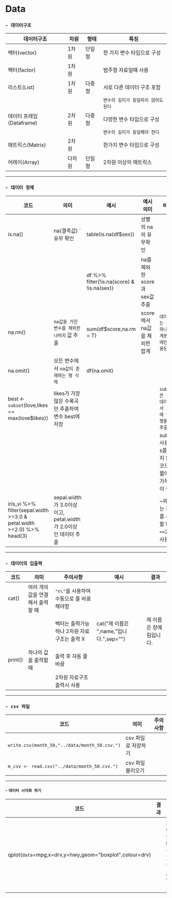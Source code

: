 # Data
### **`- 데이터구조`**
|데이터구조|차원|형태|특징|
|---|---|---|---|
|벡터(vector)|1차원|단일형|한 가지 변수 타입으로 구성
|팩터(factor)|1차원||범주형 자료일때 사용
|리스트(List)|1차원|다중형|서로 다른 데이터 구조 포함
||||`변수의 길이가 동일하지 않아도 된다`
|데이터 프레임(Dataframe)|2차원|다중형|다양한 변수 타입으로 구성
||||`변수의 길이가 동일해야 한다`
|매트릭스(Matrix)|2차원||한가지 변수 타입으로 구성
|어레이(Array)|다차원|단일형|2차원 이상의 매트릭스

---
### **`- 데이터 정제 `**
|코드|의미|예시|예시 의미|비고|
|---|---|---|---|---|
|is.na()|na(결측값) `유무 확인|table(is.na(df$sex))|성별의 na의 유무확인
|||df %>% filter(!is.na(score) & !is.na(sex))|na를 제외한 score과 sex값 추출
|na.rm()|`na값을 가진 변수를 제외한 나머지` 값 추출|sum(df$score,na.rm = T)|score에서 na값을 제외한 합계|`데이터에는 존재하나 통계분석시에만 사용된다`|
|na.omit()|모든 변수에서 `na값이 존재하는 행 삭제`|df(na.omit)
|best <- `subset`(love,likes == max(love$likes))|likes가 가장 많은 수록곡만 추출하여 변수 best에 저장|||`subset은 전체 데이터에서 조건에 맞는 행들만 추출`|
|||||subset 사용시 `$`를 넣지 않아 코드가 짧아져 가독성이 좋음|
|iris_vi %>% filter(sepal.width >=3.0 & petal.width >=2.0) %>% head(3)|sepal.width가 3.0이상이고, petal.width가 2.0이상인 데이터 추출|||~와 ~는 같다를 사용할 때는 `==`2개 사용|
---
### **`- 데이터의 입출력 `**
|코드|의미|주의사항|예시|결과|
|---|---|---|---|---|
|cat()|여러 개의 값을 연결해서 출력할 때|`"n\"`을 사용하여 수동으로 줄 바꿈 해야함|
|||벡터는 출력가능하나 2차원 자료구조는 출력 X|cat("제 이름은 ",name,"입니다.",sep="")|제 이름은 장예림입니다.
|print()|하나의 값을 출력할 때|출력 후 자동 줄 바꿈
|||2차원 자료구조 출력시 사용
---
### **`- csv 파일 `**
|코드|의미|주의사항|
|---|---|---|
|`write.csv(month_50,"../data/month_50.csv.")`|csv 파일로 저장하기
|`m_csv <- read.csv("../data/month_50.csv.")`|csv 파일 불러오기|
---
#### - **`데이터 시각화 하기`**
|코드|결과|해석|비고|
|---|---|---|---|
|qplot(`data`=mpg,x=drv,y=hwy,geom="boxplot",colour=drv)||x축 drv, y축 hwy, 상자 그램 형태 ,drv 별 색 표현